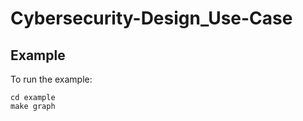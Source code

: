 # Cybersecurity-Design_Use-Case     


## Example  
To run the example:  
```  
cd example 
make graph  
```  